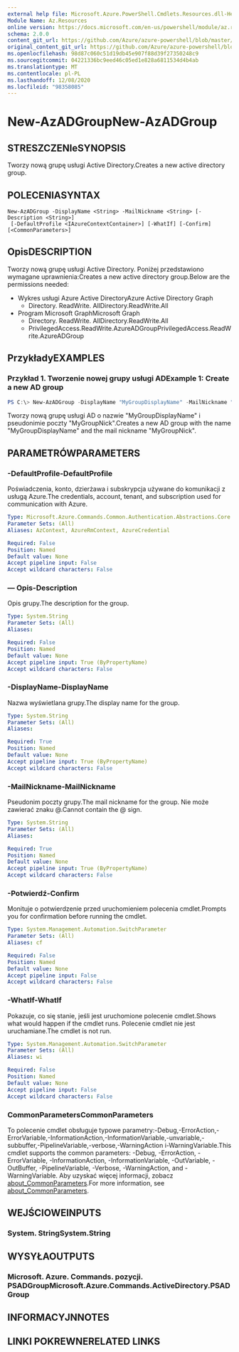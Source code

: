 ```yaml
---
external help file: Microsoft.Azure.PowerShell.Cmdlets.Resources.dll-Help.xml
Module Name: Az.Resources
online version: https://docs.microsoft.com/en-us/powershell/module/az.resources/new-azadgroup
schema: 2.0.0
content_git_url: https://github.com/Azure/azure-powershell/blob/master/src/Resources/Resources/help/New-AzADGroup.md
original_content_git_url: https://github.com/Azure/azure-powershell/blob/master/src/Resources/Resources/help/New-AzADGroup.md
ms.openlocfilehash: 98d87c060c51d19db45e907f88d39f27350248c9
ms.sourcegitcommit: 04221336bc9eed46c05ed1e828a6811534d4b4ab
ms.translationtype: MT
ms.contentlocale: pl-PL
ms.lasthandoff: 12/08/2020
ms.locfileid: "98358085"
---
```

# <span data-ttu-id="acef1-101">New-AzADGroup</span><span class="sxs-lookup"><span data-stu-id="acef1-101">New-AzADGroup</span></span>

## <span data-ttu-id="acef1-102">STRESZCZENIe</span><span class="sxs-lookup"><span data-stu-id="acef1-102">SYNOPSIS</span></span>
<span data-ttu-id="acef1-103">Tworzy nową grupę usługi Active Directory.</span><span class="sxs-lookup"><span data-stu-id="acef1-103">Creates a new active directory group.</span></span>

## <span data-ttu-id="acef1-104">POLECENIA</span><span class="sxs-lookup"><span data-stu-id="acef1-104">SYNTAX</span></span>

```
New-AzADGroup -DisplayName <String> -MailNickname <String> [-Description <String>]
 [-DefaultProfile <IAzureContextContainer>] [-WhatIf] [-Confirm] [<CommonParameters>]
```

## <span data-ttu-id="acef1-105">Opis</span><span class="sxs-lookup"><span data-stu-id="acef1-105">DESCRIPTION</span></span>
<span data-ttu-id="acef1-106">Tworzy nową grupę usługi Active Directory. Poniżej przedstawiono wymagane uprawnienia:</span><span class="sxs-lookup"><span data-stu-id="acef1-106">Creates a new active directory group.Below are the permissions needed:</span></span>

- <span data-ttu-id="acef1-107">Wykres usługi Azure Active Directory</span><span class="sxs-lookup"><span data-stu-id="acef1-107">Azure Active Directory Graph</span></span>
  - <span data-ttu-id="acef1-108">Directory. ReadWrite. All</span><span class="sxs-lookup"><span data-stu-id="acef1-108">Directory.ReadWrite.All</span></span>
- <span data-ttu-id="acef1-109">Program Microsoft Graph</span><span class="sxs-lookup"><span data-stu-id="acef1-109">Microsoft Graph</span></span>
  - <span data-ttu-id="acef1-110">Directory. ReadWrite. All</span><span class="sxs-lookup"><span data-stu-id="acef1-110">Directory.ReadWrite.All</span></span>
  - <span data-ttu-id="acef1-111">PrivilegedAccess.ReadWrite.AzureADGroup</span><span class="sxs-lookup"><span data-stu-id="acef1-111">PrivilegedAccess.ReadWrite.AzureADGroup</span></span>

## <span data-ttu-id="acef1-112">Przykłady</span><span class="sxs-lookup"><span data-stu-id="acef1-112">EXAMPLES</span></span>

### <span data-ttu-id="acef1-113">Przykład 1. Tworzenie nowej grupy usługi AD</span><span class="sxs-lookup"><span data-stu-id="acef1-113">Example 1: Create a new AD group</span></span>

```powershell
PS C:\> New-AzADGroup -DisplayName "MyGroupDisplayName" -MailNickname "MyGroupNick"
```

<span data-ttu-id="acef1-114">Tworzy nową grupę usługi AD o nazwie "MyGroupDisplayName" i pseudonimie poczty "MyGroupNick".</span><span class="sxs-lookup"><span data-stu-id="acef1-114">Creates a new AD group with the name "MyGroupDisplayName" and the mail nickname "MyGroupNick".</span></span>

## <span data-ttu-id="acef1-115">PARAMETRÓW</span><span class="sxs-lookup"><span data-stu-id="acef1-115">PARAMETERS</span></span>

### <span data-ttu-id="acef1-116">-DefaultProfile</span><span class="sxs-lookup"><span data-stu-id="acef1-116">-DefaultProfile</span></span>
<span data-ttu-id="acef1-117">Poświadczenia, konto, dzierżawa i subskrypcja używane do komunikacji z usługą Azure.</span><span class="sxs-lookup"><span data-stu-id="acef1-117">The credentials, account, tenant, and subscription used for communication with Azure.</span></span>

```yaml
Type: Microsoft.Azure.Commands.Common.Authentication.Abstractions.Core.IAzureContextContainer
Parameter Sets: (All)
Aliases: AzContext, AzureRmContext, AzureCredential

Required: False
Position: Named
Default value: None
Accept pipeline input: False
Accept wildcard characters: False
```

### <span data-ttu-id="acef1-118">— Opis</span><span class="sxs-lookup"><span data-stu-id="acef1-118">-Description</span></span>
<span data-ttu-id="acef1-119">Opis grupy.</span><span class="sxs-lookup"><span data-stu-id="acef1-119">The description for the group.</span></span>

```yaml
Type: System.String
Parameter Sets: (All)
Aliases:

Required: False
Position: Named
Default value: None
Accept pipeline input: True (ByPropertyName)
Accept wildcard characters: False
```

### <span data-ttu-id="acef1-120">-DisplayName</span><span class="sxs-lookup"><span data-stu-id="acef1-120">-DisplayName</span></span>
<span data-ttu-id="acef1-121">Nazwa wyświetlana grupy.</span><span class="sxs-lookup"><span data-stu-id="acef1-121">The display name for the group.</span></span>

```yaml
Type: System.String
Parameter Sets: (All)
Aliases:

Required: True
Position: Named
Default value: None
Accept pipeline input: True (ByPropertyName)
Accept wildcard characters: False
```

### <span data-ttu-id="acef1-122">-MailNickname</span><span class="sxs-lookup"><span data-stu-id="acef1-122">-MailNickname</span></span>
<span data-ttu-id="acef1-123">Pseudonim poczty grupy.</span><span class="sxs-lookup"><span data-stu-id="acef1-123">The mail nickname for the group.</span></span> <span data-ttu-id="acef1-124">Nie może zawierać znaku @.</span><span class="sxs-lookup"><span data-stu-id="acef1-124">Cannot contain the @ sign.</span></span>

```yaml
Type: System.String
Parameter Sets: (All)
Aliases:

Required: True
Position: Named
Default value: None
Accept pipeline input: True (ByPropertyName)
Accept wildcard characters: False
```

### <span data-ttu-id="acef1-125">-Potwierdź</span><span class="sxs-lookup"><span data-stu-id="acef1-125">-Confirm</span></span>
<span data-ttu-id="acef1-126">Monituje o potwierdzenie przed uruchomieniem polecenia cmdlet.</span><span class="sxs-lookup"><span data-stu-id="acef1-126">Prompts you for confirmation before running the cmdlet.</span></span>

```yaml
Type: System.Management.Automation.SwitchParameter
Parameter Sets: (All)
Aliases: cf

Required: False
Position: Named
Default value: None
Accept pipeline input: False
Accept wildcard characters: False
```

### <span data-ttu-id="acef1-127">-WhatIf</span><span class="sxs-lookup"><span data-stu-id="acef1-127">-WhatIf</span></span>
<span data-ttu-id="acef1-128">Pokazuje, co się stanie, jeśli jest uruchomione polecenie cmdlet.</span><span class="sxs-lookup"><span data-stu-id="acef1-128">Shows what would happen if the cmdlet runs.</span></span>
<span data-ttu-id="acef1-129">Polecenie cmdlet nie jest uruchamiane.</span><span class="sxs-lookup"><span data-stu-id="acef1-129">The cmdlet is not run.</span></span>

```yaml
Type: System.Management.Automation.SwitchParameter
Parameter Sets: (All)
Aliases: wi

Required: False
Position: Named
Default value: None
Accept pipeline input: False
Accept wildcard characters: False
```

### <span data-ttu-id="acef1-130">CommonParameters</span><span class="sxs-lookup"><span data-stu-id="acef1-130">CommonParameters</span></span>
<span data-ttu-id="acef1-131">To polecenie cmdlet obsługuje typowe parametry:-Debug,-ErrorAction,-ErrorVariable,-InformationAction,-InformationVariable,-unvariable,-subbuffer,-PipelineVariable,-verbose,-WarningAction i-WarningVariable.</span><span class="sxs-lookup"><span data-stu-id="acef1-131">This cmdlet supports the common parameters: -Debug, -ErrorAction, -ErrorVariable, -InformationAction, -InformationVariable, -OutVariable, -OutBuffer, -PipelineVariable, -Verbose, -WarningAction, and -WarningVariable.</span></span> <span data-ttu-id="acef1-132">Aby uzyskać więcej informacji, zobacz [about_CommonParameters](http://go.microsoft.com/fwlink/?LinkID=113216).</span><span class="sxs-lookup"><span data-stu-id="acef1-132">For more information, see [about_CommonParameters](http://go.microsoft.com/fwlink/?LinkID=113216).</span></span>

## <span data-ttu-id="acef1-133">WEJŚCIOWE</span><span class="sxs-lookup"><span data-stu-id="acef1-133">INPUTS</span></span>

### <span data-ttu-id="acef1-134">System. String</span><span class="sxs-lookup"><span data-stu-id="acef1-134">System.String</span></span>

## <span data-ttu-id="acef1-135">WYSYŁA</span><span class="sxs-lookup"><span data-stu-id="acef1-135">OUTPUTS</span></span>

### <span data-ttu-id="acef1-136">Microsoft. Azure. Commands. pozycji. PSADGroup</span><span class="sxs-lookup"><span data-stu-id="acef1-136">Microsoft.Azure.Commands.ActiveDirectory.PSADGroup</span></span>

## <span data-ttu-id="acef1-137">INFORMACYJN</span><span class="sxs-lookup"><span data-stu-id="acef1-137">NOTES</span></span>

## <span data-ttu-id="acef1-138">LINKI POKREWNE</span><span class="sxs-lookup"><span data-stu-id="acef1-138">RELATED LINKS</span></span>
